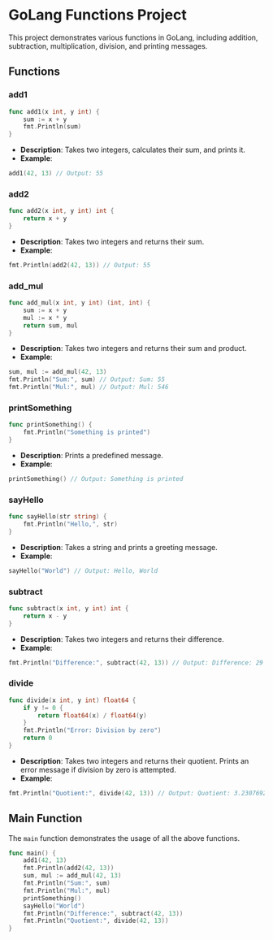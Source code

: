 # GoLang Functions Project

This project demonstrates various functions in GoLang, including addition, subtraction, multiplication, division, and printing messages.

## Functions

### add1

```go
func add1(x int, y int) {
	sum := x + y
	fmt.Println(sum)
}
```

- **Description**: Takes two integers, calculates their sum, and prints it.
- **Example**:

```go
add1(42, 13) // Output: 55
```

### add2

```go
func add2(x int, y int) int {
	return x + y
}
```

- **Description**: Takes two integers and returns their sum.
- **Example**:

```go
fmt.Println(add2(42, 13)) // Output: 55
```

### add_mul

```go
func add_mul(x int, y int) (int, int) {
	sum := x + y
	mul := x * y
	return sum, mul
}
```

- **Description**: Takes two integers and returns their sum and product.
- **Example**:

```go
sum, mul := add_mul(42, 13)
fmt.Println("Sum:", sum) // Output: Sum: 55
fmt.Println("Mul:", mul) // Output: Mul: 546
```

### printSomething

```go
func printSomething() {
	fmt.Println("Something is printed")
}
```

- **Description**: Prints a predefined message.
- **Example**:

```go
printSomething() // Output: Something is printed
```

### sayHello

```go
func sayHello(str string) {
	fmt.Println("Hello,", str)
}
```

- **Description**: Takes a string and prints a greeting message.
- **Example**:

```go
sayHello("World") // Output: Hello, World
```

### subtract

```go
func subtract(x int, y int) int {
	return x - y
}
```

- **Description**: Takes two integers and returns their difference.
- **Example**:

```go
fmt.Println("Difference:", subtract(42, 13)) // Output: Difference: 29
```

### divide

```go
func divide(x int, y int) float64 {
	if y != 0 {
		return float64(x) / float64(y)
	}
	fmt.Println("Error: Division by zero")
	return 0
}
```

- **Description**: Takes two integers and returns their quotient. Prints an error message if division by zero is attempted.
- **Example**:

```go
fmt.Println("Quotient:", divide(42, 13)) // Output: Quotient: 3.230769230769231
```

## Main Function

The `main` function demonstrates the usage of all the above functions.

```go
func main() {
	add1(42, 13)
	fmt.Println(add2(42, 13))
	sum, mul := add_mul(42, 13)
	fmt.Println("Sum:", sum)
	fmt.Println("Mul:", mul)
	printSomething()
	sayHello("World")
	fmt.Println("Difference:", subtract(42, 13))
	fmt.Println("Quotient:", divide(42, 13))
}
```

